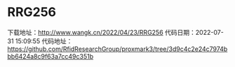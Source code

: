 # RRG256
下载地址：http://www.wangk.cn/2022/04/23/RRG256
代码日期：2022-07-31 15:09:55
代码地址：https://github.com/RfidResearchGroup/proxmark3/tree/3d9c4c2e24c7974bbb6424a8c9f63a7cc49c351b
